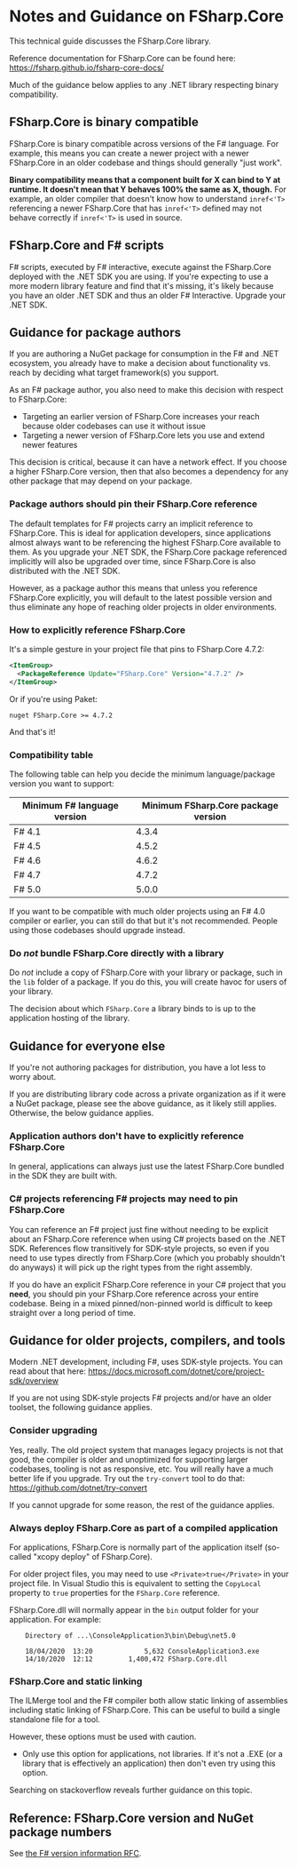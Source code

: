 # Notes and Guidance on FSharp.Core

This technical guide discusses the FSharp.Core library.

Reference documentation for FSharp.Core can be found here: https://fsharp.github.io/fsharp-core-docs/

Much of the guidance below applies to any .NET library respecting binary compatibility.

## FSharp.Core is binary compatible

FSharp.Core is binary compatible across versions of the F# language. For example, this means you can create a newer project with a newer FSharp.Core in an older codebase and things should generally "just work".

**Binary compatibility means that a component built for X can bind to Y at runtime. It doesn't mean that Y behaves 100% the same as X, though.** For example, an older compiler that doesn't know how to understand `inref<'T>` referencing a newer FSharp.Core that has `inref<'T>` defined may not behave correctly if `inref<'T>` is used in source.

## FSharp.Core and F# scripts

F# scripts, executed by F# interactive, execute against the FSharp.Core deployed with the .NET SDK you are using. If you're expecting to use a more modern library feature and find that it's missing, it's likely because you have an older .NET SDK and thus an older F# Interactive. Upgrade your .NET SDK.

## Guidance for package authors

If you are authoring a NuGet package for consumption in the F# and .NET ecosystem, you already have to make a decision about functionality vs. reach by deciding what target framework(s) you support.

As an F# package author, you also need to make this decision with respect to FSharp.Core:

* Targeting an earlier version of FSharp.Core increases your reach because older codebases can use it without issue
* Targeting a newer version of FSharp.Core lets you use and extend newer features

This decision is critical, because it can have a network effect. If you choose a higher FSharp.Core version, then that also becomes a dependency for any other package that may depend on your package.

### Package authors should pin their FSharp.Core reference

The default templates for F# projects carry an implicit reference to FSharp.Core. This is ideal for application developers, since applications almost always want to be referencing the highest FSharp.Core available to them. As you upgrade your .NET SDK, the FSharp.Core package referenced implicitly will also be upgraded over time, since FSharp.Core is also distributed with the .NET SDK.

However, as a package author this means that unless you reference FSharp.Core explicitly, you will default to the latest possible version and thus eliminate any hope of reaching older projects in older environments.

### How to explicitly reference FSharp.Core

It's a simple gesture in your project file that pins to FSharp.Core 4.7.2:

```xml
<ItemGroup>
  <PackageReference Update="FSharp.Core" Version="4.7.2" />
</ItemGroup>
```

Or if you're using Paket:

```
nuget FSharp.Core >= 4.7.2
```

And that's it!

### Compatibility table

The following table can help you decide the minimum language/package version you want to support:

|Minimum F# language version|Minimum FSharp.Core package version|
|------------------------------|------------------------------|
|F# 4.1|4.3.4|
|F# 4.5|4.5.2|
|F# 4.6|4.6.2|
|F# 4.7|4.7.2|
|F# 5.0|5.0.0|

If you want to be compatible with much older projects using an F# 4.0 compiler or earlier, you can still do that but it's not recommended. People using those codebases should upgrade instead.

### Do *not* bundle FSharp.Core directly with a library 

Do _not_ include a copy of FSharp.Core with your library or package, such in the `lib` folder of a package. If you do this, you will create havoc for users of your library.

The decision about which `FSharp.Core` a library binds to is up to the application hosting of the library.

## Guidance for everyone else

If you're not authoring packages for distribution, you have a lot less to worry about.

If you are distributing library code across a private organization as if it were a NuGet package, please see the above guidance, as it likely still applies. Otherwise, the below guidance applies.

### Application authors don't have to explicitly reference FSharp.Core

In general, applications can always just use the latest FSharp.Core bundled in the SDK they are built with.

### C# projects referencing F# projects may need to pin FSharp.Core

You can reference an F# project just fine without needing to be explicit about an FSharp.Core reference when using C# projects based on the .NET SDK. References flow transitively for SDK-style projects, so even if you need to use types directly from FSharp.Core (which you probably shouldn't do anyways) it will pick up the right types from the right assembly.

If you do have an explicit FSharp.Core reference in your C# project that you **need**, you should pin your FSharp.Core reference across your entire codebase. Being in a mixed pinned/non-pinned world is difficult to keep straight over a long period of time.

## Guidance for older projects, compilers, and tools

Modern .NET development, including F#, uses SDK-style projects. You can read about that here: https://docs.microsoft.com/dotnet/core/project-sdk/overview

If you are not using SDK-style projects F# projects and/or have an older toolset, the following guidance applies.

### Consider upgrading

Yes, really. The old project system that manages legacy projects is not that good, the compiler is older and unoptimized for supporting larger codebases, tooling is not as responsive, etc. You will really have a much better life if you upgrade. Try out the `try-convert` tool to do that: https://github.com/dotnet/try-convert

If you cannot upgrade for some reason, the rest of the guidance applies.

### Always deploy FSharp.Core as part of a compiled application

For applications, FSharp.Core is normally part of the application itself (so-called "xcopy deploy" of FSharp.Core).  

For older project files, you may need to use ``<Private>true</Private>`` in your project file. In  Visual Studio this is equivalent to setting the `CopyLocal` property to `true` properties for the `FSharp.Core` reference.

FSharp.Core.dll will normally appear in the `bin` output folder for your application. For example:

```
    Directory of ...\ConsoleApplication3\bin\Debug\net5.0
    
    18/04/2020  13:20             5,632 ConsoleApplication3.exe
    14/10/2020  12:12         1,400,472 FSharp.Core.dll
```

### FSharp.Core and static linking

The ILMerge tool and the F# compiler both allow static linking of assemblies including static linking of FSharp.Core.
This can be useful to build a single standalone file for a tool.

However, these options must be used with caution. 

* Only use this option for applications, not libraries. If it's not a .EXE (or a library that is effectively an application) then don't even try using this option.

Searching on stackoverflow reveals further guidance on this topic.

## Reference: FSharp.Core version and NuGet package numbers

See [the F# version information RFC](https://github.com/fsharp/fslang-design/blob/master/tooling/FST-1004-versioning-plan.md).
